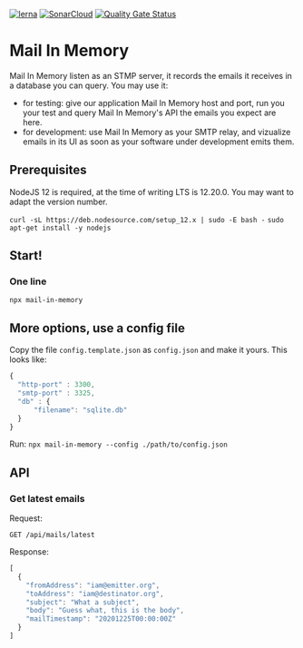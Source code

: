 [![lerna](https://img.shields.io/badge/maintained%20with-lerna-cc00ff.svg)](https://lerna.js.org/)
[![SonarCloud](https://sonarcloud.io/images/project_badges/sonarcloud-white.svg)](https://sonarcloud.io/dashboard?id=hirle_mail-in-memory)
[![Quality Gate Status](https://sonarcloud.io/api/project_badges/measure?project=hirle_mail-in-memory&metric=alert_status)](https://sonarcloud.io/dashboard?id=hirle_mail-in-memory)


# Mail In Memory

Mail In Memory listen as an STMP server, it records the emails it receives in a database you can query. You may use it:
- for testing: give our application Mail In Memory host and port, run you your test and query Mail In Memory's API the emails you expect are here.
- for development: use Mail In Memory as your SMTP relay, and vizualize emails in its UI as soon as your software under development emits them.

## Prerequisites

NodeJS 12 is required, at the time of writing LTS is 12.20.0. You may want to adapt the version number.

`curl -sL https://deb.nodesource.com/setup_12.x | sudo -E bash -`
`sudo apt-get install -y nodejs`

## Start!

### One line

`npx mail-in-memory`

## More options, use a config file

Copy the file `config.template.json` as `config.json` and make it yours. This looks like:
```javascript
{
  "http-port" : 3300,
  "smtp-port" : 3325,
  "db" : {
      "filename": "sqlite.db"
  }
}
```

Run: 
`npx mail-in-memory --config ./path/to/config.json`

## API

### Get latest emails

Request:

`GET /api/mails/latest`

Response:
```javascript
[
  {
    "fromAddress": "iam@emitter.org",
    "toAddress": "iam@destinator.org",
    "subject": "What a subject",
    "body": "Guess what, this is the body",
    "mailTimestamp": "20201225T00:00:00Z"
  }
]
```


